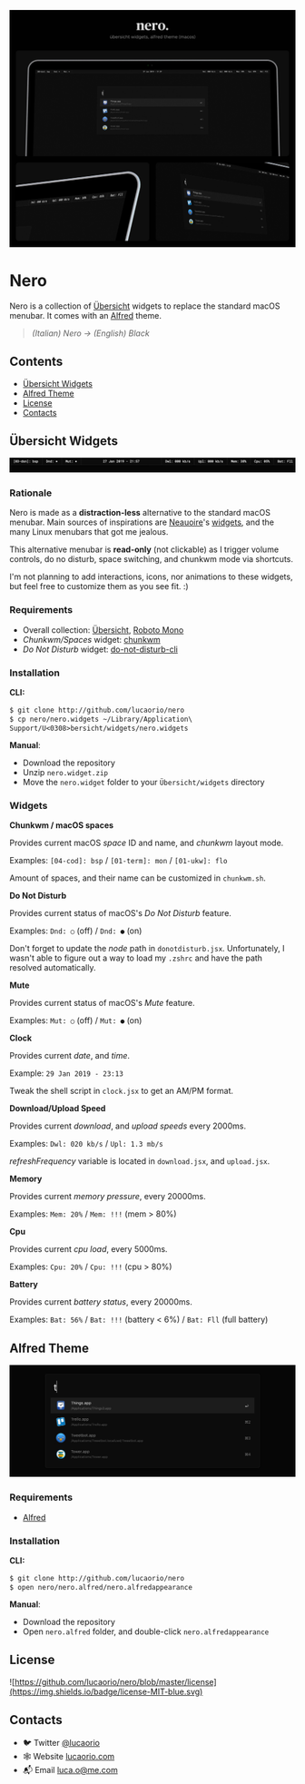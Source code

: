 ![Nero](images/nero.jpg)

# Nero
Nero is a collection of [Übersicht](http://tracesof.net/uebersicht) widgets to replace the standard macOS menubar. It comes with an [Alfred](https://alfredapp.com/) theme.
> _(Italian) Nero -> (English) Black_

## Contents
- [Übersicht Widgets](#ubersicht-widgets)
- [Alfred Theme](#alfred-theme)
- [License](#license)
- [Contacts](#contacts)

## Übersicht Widgets

![Nero Widgets](images/nero.widgets.jpg)

### Rationale
Nero is made as a **distraction-less** alternative to the standard macOS menubar. Main sources of inspirations are [Neauoire](https://xxiivv.com/)'s [widgets](https://github.com/neauoire/ubersicht-widgets), and the many Linux menubars that got me jealous.

This alternative menubar is **read-only** (not clickable) as I trigger volume controls, do no disturb, space switching, and chunkwm mode via shortcuts.

I'm not planning to add interactions, icons, nor animations to these widgets, but feel free to customize them as you see fit. :)

### Requirements
* Overall collection: [Übersicht](http://tracesof.net/uebersicht), [Roboto Mono](https://fonts.google.com/specimen/Roboto+Mono)
* _Chunkwm/Spaces_ widget: [chunkwm](https://github.com/koekeishiya/chunkwm)
* _Do Not Disturb_ widget: [do-not-disturb-cli](https://github.com/sindresorhus/do-not-disturb-cli)

### Installation

**CLI:**
```
$ git clone http://github.com/lucaorio/nero
$ cp nero/nero.widgets ~/Library/Application\ Support/U<0308>bersicht/widgets/nero.widgets
```

**Manual**:
* Download the repository
* Unzip `nero.widget.zip`
* Move the `nero.widget` folder to your `Übersicht/widgets` directory

### Widgets

**Chunkwm / macOS spaces**

Provides current macOS _space_ ID and name, and _chunkwm_ layout mode.

Examples: `[04-cod]: bsp` / `[01-term]: mon` / `[01-ukw]: flo`

Amount of spaces, and their name can be customized in `chunkwm.sh`.

**Do Not Disturb**

Provides current status of macOS's _Do Not Disturb_ feature.

Examples: `Dnd: ○` (off) / `Dnd: ●` (on)

Don't forget to update the _node_ path in `donotdisturb.jsx`. Unfortunately, I wasn't able to figure out a way to load my `.zshrc` and have the path resolved automatically.

**Mute**

Provides current status of macOS's _Mute_ feature.

Examples: `Mut: ○` (off) / `Mut: ●` (on)

**Clock**

Provides current _date_, and _time_.

Example: `29 Jan 2019 - 23:13`

Tweak the shell script in `clock.jsx` to get an AM/PM format.

**Download/Upload Speed**

Provides current _download_, and _upload speeds_ every 2000ms.

Examples: `Dwl: 020 kb/s` / `Upl: 1.3 mb/s`

_refreshFrequency_ variable is located in `download.jsx`, and `upload.jsx`.

**Memory**

Provides current _memory pressure_, every 20000ms.

Examples: `Mem: 20%` / `Mem: !!!` (mem > 80%)

**Cpu**

Provides current _cpu load_, every 5000ms.

Examples: `Cpu: 20%` / `Cpu: !!!` (cpu > 80%)

**Battery**

Provides current _battery status_, every 20000ms.

Examples: `Bat: 56%` / `Bat: !!!` (battery < 6%) / `Bat: Fll` (full battery)

## Alfred Theme

![Nero Alfred](images/nero.alfred.jpg)

### Requirements
* [Alfred](https://alfredapp.com)

### Installation

**CLI:**
```
$ git clone http://github.com/lucaorio/nero
$ open nero/nero.alfred/nero.alfredappearance
```

**Manual**:
* Download the repository
* Open `nero.alfred` folder, and double-click `nero.alfredappearance`

## License
![https://github.com/lucaorio/nero/blob/master/license](https://img.shields.io/badge/license-MIT-blue.svg)

## Contacts
* 🐦 Twitter [@lucaorio](http://twitter.com/@lucaorio_)
* 🕸 Website [lucaorio.com](http://lucaorio.com)
* 📬 Email [luca.o@me.com](mailto:luca.o@me.com)